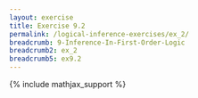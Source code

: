 ```yaml
---
layout: exercise
title: Exercise 9.2
permalink: /logical-inference-exercises/ex_2/
breadcrumb: 9-Inference-In-First-Order-Logic
breadcrumb2: ex_2
breadcrumb5: ex9.2
---
```


{% include mathjax_support %}

